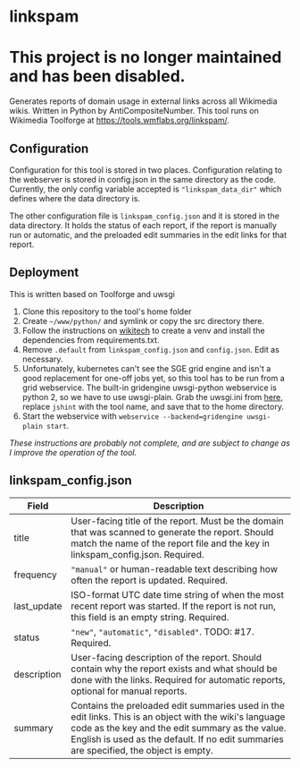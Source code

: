# linkspam

# This project is no longer maintained and has been disabled.

Generates reports of domain usage in external links across all Wikimedia wikis. Written in Python by AntiCompositeNumber. This tool runs on Wikimedia Toolforge at https://tools.wmflabs.org/linkspam/.

## Configuration
Configuration for this tool is stored in two places. Configuration relating to the webserver is stored in config.json in the same directory as the code. Currently, the only config variable accepted is `"linkspam_data_dir"` which defines where the data directory is.

The other configuration file is `linkspam_config.json` and it is stored in the data directory. It holds the status of each report, if the report is manually run or automatic, and the preloaded edit summaries in the edit links for that report. 

## Deployment
This is written based on Toolforge and uwsgi

1. Clone this repository to the tool's home folder
2. Create `~/www/python/` and symlink or copy the src directory there.
3. Follow the instructions on [wikitech](https://wikitech.wikimedia.org/wiki/Help:Toolforge/My_first_Flask_OAuth_tool#Step_2:_Create_a_basic_Flask_WSGI_webservice) to create a venv and install the dependencies from requirements.txt.
4. Remove `.default` from `linkspam_config.json` and `config.json`. Edit as necessary. 
4. Unfortunately, kubernetes can't see the SGE grid engine and isn't a good replacement for one-off jobs yet, so this tool has to be run from a grid webservice. The built-in gridengine uwsgi-python webservice is python 2, so we have to use uwsgi-plain. Grab the uwsgi.ini from [here](https://phabricator.wikimedia.org/T104374#1911373), replace `jshint` with the tool name, and save that to the home directory.
6. Start the webservice with `webservice --backend=gridengine uwsgi-plain start`.

*These instructions are probably not complete, and are subject to change as I improve the operation of the tool.*

## linkspam\_config.json

| Field | Description |
| --- | --- |
| title | User-facing title of the report. Must be the domain that was scanned to generate the report. Should match the name of the report file and the key in linkspam\_config.json. Required.
| frequency | `"manual"` or human-readable text describing how often the report is updated. Required.
| last\_update | ISO-format UTC date time string of when the most recent report was started. If the report is not run, this field is an empty string. Required.
| status | `"new"`, `"automatic"`, `"disabled"`. TODO: #17. Required.
| description | User-facing description of the report. Should contain why the report exists and what should be done with the links. Required for automatic reports, optional for manual reports.
| summary | Contains the preloaded edit summaries used in the edit links. This is an object with the wiki's language code as the key and the edit summary as the value. English is used as the default. If no edit summaries are specified, the object is empty. 
